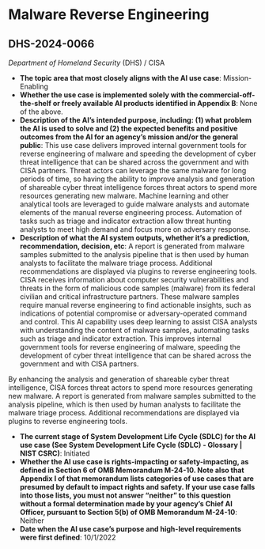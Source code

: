 # Malware Reverse Engineering
## DHS-2024-0066
_Department of Homeland Security_ (DHS) / CISA


+ **The topic area that most closely aligns with the AI use case**: Mission-Enabling
+ **Whether the use case is implemented solely with the commercial-off-the-shelf or freely available AI products identified in Appendix B**: None of the above.
+ **Description of the AI’s intended purpose, including: (1) what problem the AI is used to solve and (2) the expected benefits and positive outcomes from the AI for an agency’s mission and/or the general public**: This use case delivers improved internal government tools for reverse engineering of malware and speeding the development of cyber threat intelligence that can be shared across the government and with CISA partners.  Threat actors can leverage the same malware for long periods of time, so having the ability to improve analysis and generation of shareable cyber threat intelligence forces threat actors to spend more resources generating new malware. Machine learning and other analytical tools are leveraged to guide malware analysts and automate elements of the manual reverse engineering process. Automation of tasks such as triage and indicator extraction allow threat hunting analysts to meet high demand and focus more on adversary response.
+ **Description of what the AI system outputs, whether it’s a prediction, recommendation, decision, etc**: A report is generated from malware samples submitted to the analysis pipeline that is then used by human analysts to facilitate the malware triage process. Additional recommendations are displayed via plugins to reverse engineering tools.
CISA receives information about computer security vulnerabilities and threats in the form of malicious code samples (malware) from its federal civilian and critical infrastructure partners. These malware samples require manual reverse engineering to find actionable insights, such as indications of potential compromise or adversary-operated command and control. This AI capability uses deep learning to assist CISA analysts with understanding the content of malware samples, automating tasks such as triage and indicator extraction. This improves internal government tools for reverse engineering of malware, speeding the development of cyber threat intelligence that can be shared across the government and with CISA partners.  

By enhancing the analysis and generation of shareable cyber threat intelligence, CISA forces threat actors to spend more resources generating new malware.  A report is generated from malware samples submitted to the analysis pipeline, which is then used by human analysts to facilitate the malware triage process. Additional recommendations are displayed via plugins to reverse engineering tools. 
+ **The current stage of System Development Life Cycle (SDLC) for the AI use case (See System Development Life Cycle (SDLC) - Glossary | NIST CSRC)**: Initiated
+ **Whether the AI use case is rights-impacting or safety-impacting, as defined in Section 6 of OMB Memorandum M-24-10. Note also that Appendix I of that memorandum lists categories of use cases that are presumed by default to impact rights and safety. If your use case falls into those lists, you must not answer “neither” to this question without a formal determination made by your agency’s Chief AI Officer, pursuant to Section 5(b) of OMB Memorandum M-24-10**: Neither
+ **Date when the AI use case’s purpose and high-level requirements were first defined**: 10/1/2022